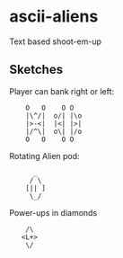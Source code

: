 # ascii-aliens
Text based shoot-em-up

## Sketches
Player can bank right or left:                 
```                    
    O   O    O O    
    |\^/|  o/| |\o  
    |>-<|  |<| |>|  
    |/^\|  o\| |/o  
    O   O    O O    
```

Rotating Alien pod:
```
      _             
     / \            
    [|| ]           
     \_/            
```                    

Power-ups in diamonds
```
    /\
   <L+>
    \/
```
